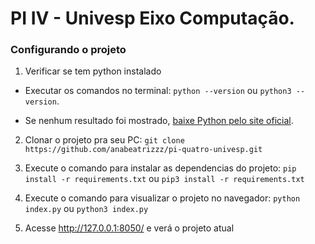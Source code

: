 # PI IV - Univesp Eixo Computação.

### Configurando o projeto

1. Verificar se tem python instalado

- Executar os comandos no terminal: `python --version` ou `python3 --version`.

- Se nenhum resultado foi mostrado, [baixe Python pelo site oficial](https://www.python.org/downloads/).

2. Clonar o projeto pra seu PC: `git clone https://github.com/anabeatrizzz/pi-quatro-univesp.git`

3. Execute o comando para instalar as dependencias do projeto: `pip install -r requirements.txt` ou `pip3 install -r requirements.txt`

4. Execute o comando para visualizar o projeto no navegador: `python index.py` ou `python3 index.py`

5. Acesse http://127.0.0.1:8050/ e verá o projeto atual